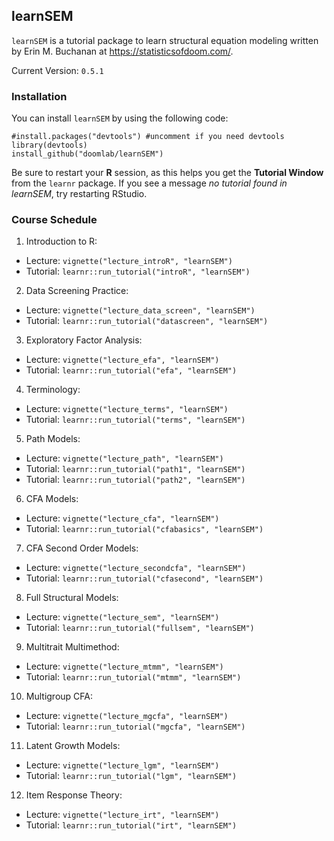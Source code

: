 ## learnSEM

`learnSEM` is a tutorial package to learn structural equation modeling written by Erin M. Buchanan at https://statisticsofdoom.com/.

Current Version: `0.5.1`

### Installation

You can install `learnSEM` by using the following code:

```
#install.packages("devtools") #uncomment if you need devtools
library(devtools)
install_github("doomlab/learnSEM")
```

Be sure to restart your **R** session, as this helps you get the **Tutorial Window** from the `learnr` package. If you see a message *no tutorial found in learnSEM*, try restarting RStudio. 

### Course Schedule

1. Introduction to R: 

- Lecture: `vignette("lecture_introR", "learnSEM")`
- Tutorial: `learnr::run_tutorial("introR", "learnSEM")`

2. Data Screening Practice: 

- Lecture: `vignette("lecture_data_screen", "learnSEM")`
- Tutorial: `learnr::run_tutorial("datascreen", "learnSEM")`

3. Exploratory Factor Analysis: 

- Lecture: `vignette("lecture_efa", "learnSEM")`
- Tutorial: `learnr::run_tutorial("efa", "learnSEM")`

4. Terminology: 

- Lecture: `vignette("lecture_terms", "learnSEM")`
- Tutorial: `learnr::run_tutorial("terms", "learnSEM")`

5. Path Models: 

- Lecture: `vignette("lecture_path", "learnSEM")`
- Tutorial: `learnr::run_tutorial("path1", "learnSEM")` 
- Tutorial: `learnr::run_tutorial("path2", "learnSEM")`

6. CFA Models: 

- Lecture: `vignette("lecture_cfa", "learnSEM")`
- Tutorial: `learnr::run_tutorial("cfabasics", "learnSEM")`

7. CFA Second Order Models: 

- Lecture: `vignette("lecture_secondcfa", "learnSEM")`
- Tutorial: `learnr::run_tutorial("cfasecond", "learnSEM")`

8. Full Structural Models: 

- Lecture: `vignette("lecture_sem", "learnSEM")`
- Tutorial: `learnr::run_tutorial("fullsem", "learnSEM")`

9. Multitrait Multimethod: 

- Lecture: `vignette("lecture_mtmm", "learnSEM")`
- Tutorial: `learnr::run_tutorial("mtmm", "learnSEM")`

10. Multigroup CFA: 

- Lecture: `vignette("lecture_mgcfa", "learnSEM")`
- Tutorial: `learnr::run_tutorial("mgcfa", "learnSEM")` 

11. Latent Growth Models: 

- Lecture: `vignette("lecture_lgm", "learnSEM")`
- Tutorial: `learnr::run_tutorial("lgm", "learnSEM")` 

12. Item Response Theory: 

- Lecture: `vignette("lecture_irt", "learnSEM")`
- Tutorial: `learnr::run_tutorial("irt", "learnSEM")`

